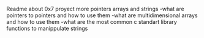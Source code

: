 Readme about 0x7 proyect more pointers arrays and strings
-what are pointers to pointers and how to use them
-what are multidimensional arrays and how to use them
-what are the most common c standart library functions to manippulate strings 
